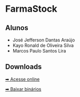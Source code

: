 # FarmaStock

## Alunos
- José Jefferson Dantas Araújo
- Kayo Ronald de Oliveira Silva
- Marcos Paulo Santos Lira

## Downloads

[➡ Acesse online](https://josejefferson.github.io/farmastock/)

[➡ Baixar binários](https://github.com/josejefferson/farmastock/releases/latest)
